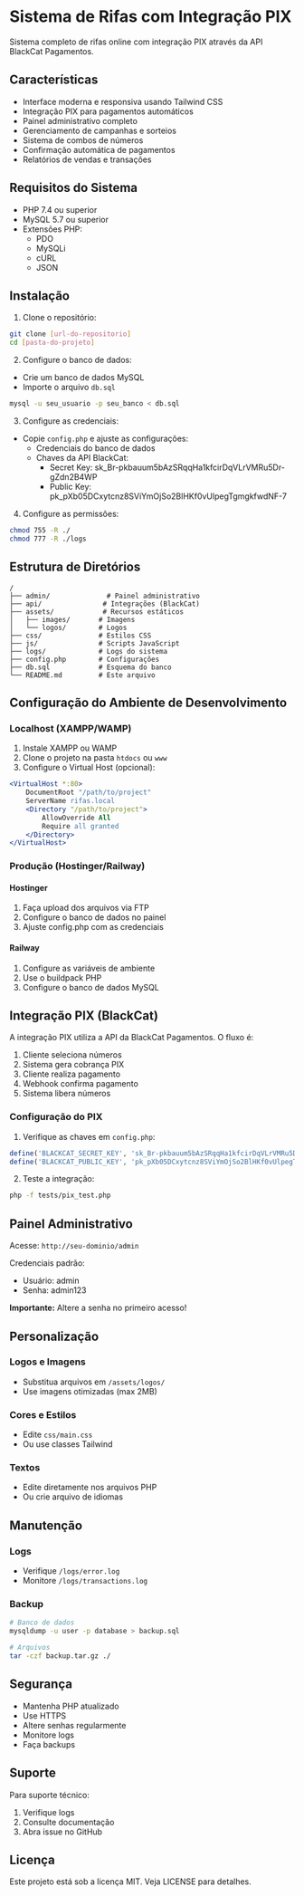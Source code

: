 # Sistema de Rifas com Integração PIX

Sistema completo de rifas online com integração PIX através da API BlackCat Pagamentos.

## Características

- Interface moderna e responsiva usando Tailwind CSS
- Integração PIX para pagamentos automáticos
- Painel administrativo completo
- Gerenciamento de campanhas e sorteios
- Sistema de combos de números
- Confirmação automática de pagamentos
- Relatórios de vendas e transações

## Requisitos do Sistema

- PHP 7.4 ou superior
- MySQL 5.7 ou superior
- Extensões PHP:
  - PDO
  - MySQLi
  - cURL
  - JSON

## Instalação

1. Clone o repositório:
```bash
git clone [url-do-repositorio]
cd [pasta-do-projeto]
```

2. Configure o banco de dados:
- Crie um banco de dados MySQL
- Importe o arquivo `db.sql`
```bash
mysql -u seu_usuario -p seu_banco < db.sql
```

3. Configure as credenciais:
- Copie `config.php` e ajuste as configurações:
  - Credenciais do banco de dados
  - Chaves da API BlackCat:
    - Secret Key: sk_Br-pkbauum5bAzSRqqHa1kfcirDqVLrVMRu5Dr-gZdn2B4WP
    - Public Key: pk_pXb05DCxytcnz8SViYmOjSo2BlHKf0vUlpegTgmgkfwdNF-7

4. Configure as permissões:
```bash
chmod 755 -R ./
chmod 777 -R ./logs
```

## Estrutura de Diretórios

```
/
├── admin/              # Painel administrativo
├── api/               # Integrações (BlackCat)
├── assets/            # Recursos estáticos
│   ├── images/       # Imagens
│   └── logos/        # Logos
├── css/              # Estilos CSS
├── js/               # Scripts JavaScript
├── logs/             # Logs do sistema
├── config.php        # Configurações
├── db.sql            # Esquema do banco
└── README.md         # Este arquivo
```

## Configuração do Ambiente de Desenvolvimento

### Localhost (XAMPP/WAMP)

1. Instale XAMPP ou WAMP
2. Clone o projeto na pasta `htdocs` ou `www`
3. Configure o Virtual Host (opcional):
```apache
<VirtualHost *:80>
    DocumentRoot "/path/to/project"
    ServerName rifas.local
    <Directory "/path/to/project">
        AllowOverride All
        Require all granted
    </Directory>
</VirtualHost>
```

### Produção (Hostinger/Railway)

#### Hostinger
1. Faça upload dos arquivos via FTP
2. Configure o banco de dados no painel
3. Ajuste config.php com as credenciais

#### Railway
1. Configure as variáveis de ambiente
2. Use o buildpack PHP
3. Configure o banco de dados MySQL

## Integração PIX (BlackCat)

A integração PIX utiliza a API da BlackCat Pagamentos. O fluxo é:

1. Cliente seleciona números
2. Sistema gera cobrança PIX
3. Cliente realiza pagamento
4. Webhook confirma pagamento
5. Sistema libera números

### Configuração do PIX

1. Verifique as chaves em `config.php`:
```php
define('BLACKCAT_SECRET_KEY', 'sk_Br-pkbauum5bAzSRqqHa1kfcirDqVLrVMRu5Dr-gZdn2B4WP');
define('BLACKCAT_PUBLIC_KEY', 'pk_pXb05DCxytcnz8SViYmOjSo2BlHKf0vUlpegTgmgkfwdNF-7');
```

2. Teste a integração:
```bash
php -f tests/pix_test.php
```

## Painel Administrativo

Acesse: `http://seu-dominio/admin`

Credenciais padrão:
- Usuário: admin
- Senha: admin123

**Importante:** Altere a senha no primeiro acesso!

## Personalização

### Logos e Imagens
- Substitua arquivos em `/assets/logos/`
- Use imagens otimizadas (max 2MB)

### Cores e Estilos
- Edite `css/main.css`
- Ou use classes Tailwind

### Textos
- Edite diretamente nos arquivos PHP
- Ou crie arquivo de idiomas

## Manutenção

### Logs
- Verifique `/logs/error.log`
- Monitore `/logs/transactions.log`

### Backup
```bash
# Banco de dados
mysqldump -u user -p database > backup.sql

# Arquivos
tar -czf backup.tar.gz ./
```

## Segurança

- Mantenha PHP atualizado
- Use HTTPS
- Altere senhas regularmente
- Monitore logs
- Faça backups

## Suporte

Para suporte técnico:
1. Verifique logs
2. Consulte documentação
3. Abra issue no GitHub

## Licença

Este projeto está sob a licença MIT. Veja LICENSE para detalhes.
